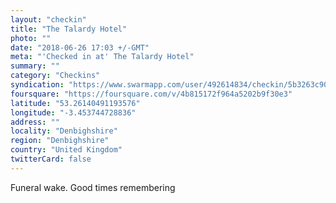 ```yaml
---
layout: "checkin"
title: "The Talardy Hotel"
photo: ""
date: "2018-06-26 17:03 +/-GMT"
meta: "'Checked in at' The Talardy Hotel"
summary: ""
category: "Checkins"
syndication: "https://www.swarmapp.com/user/492614834/checkin/5b3263c9066332001c86c2e6"
foursquare: "https://foursquare.com/v/4b815172f964a5202b9f30e3"
latitude: "53.26140491193576"
longitude: "-3.453744728836"
address: ""
locality: "Denbighshire"
region: "Denbighshire"
country: "United Kingdom"
twitterCard: false
---
```

Funeral wake. Good times remembering

